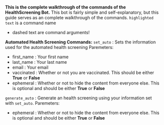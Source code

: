 **This is the complete walkthrough of the commands of the HealthScreening Bot.**
This bot is fairly simple and self-explanatory, but this guide serves as an complete walkthrough of the commands.
`highlighted text` is a command name
- dashed text are command arguments!


**Automated Health Screening Commands:**
`set_auto` : Sets the information used for the automated health screening
Paremeters:
- first_name : Your first name
- last_name : Your last name
- email : Your email 
- vaccinated : Whether or not you are vaccinated. This should be either __True__ or __False__
- ephemeral : Whether or not to hide the content from everyone else. This is optional and should be either __True__ or __False__


`generate_auto` : Generate an health screening using your information set with `set_auto`.
Paremeters:
- ephemeral : Whether or not to hide the content from everyone else. This is optional and should be either __True__ or __False__
